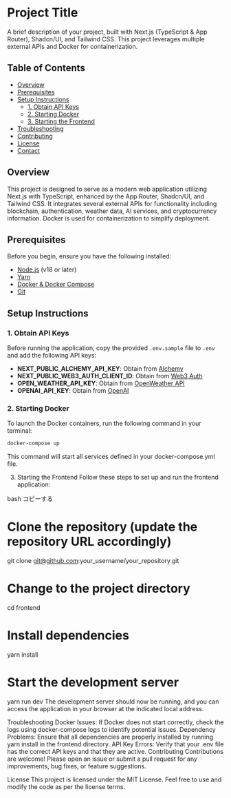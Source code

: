 # Project Title

A brief description of your project, built with Next.js (TypeScript & App Router), Shadcn/UI, and Tailwind CSS. This project leverages multiple external APIs and Docker for containerization.

## Table of Contents

- [Overview](#overview)
- [Prerequisites](#prerequisites)
- [Setup Instructions](#setup-instructions)
  - [1. Obtain API Keys](#1-obtain-api-keys)
  - [2. Starting Docker](#2-starting-docker)
  - [3. Starting the Frontend](#3-starting-the-frontend)
- [Troubleshooting](#troubleshooting)
- [Contributing](#contributing)
- [License](#license)
- [Contact](#contact)

## Overview

This project is designed to serve as a modern web application utilizing Next.js with TypeScript, enhanced by the App Router, Shadcn/UI, and Tailwind CSS. It integrates several external APIs for functionality including blockchain, authentication, weather data, AI services, and cryptocurrency information. Docker is used for containerization to simplify deployment.

## Prerequisites

Before you begin, ensure you have the following installed:

- [Node.js](https://nodejs.org/) (v18 or later)
- [Yarn](https://yarnpkg.com/)
- [Docker & Docker Compose](https://docs.docker.com/get-docker/)
- [Git](https://git-scm.com/)

## Setup Instructions

### 1. Obtain API Keys

Before running the application, copy the provided `.env.sample` file to `.env` and add the following API keys:

- **NEXT_PUBLIC_ALCHEMY_API_KEY**: Obtain from [Alchemy](https://www.alchemy.com/)
- **NEXT_PUBLIC_WEB3_AUTH_CLIENT_ID**: Obtain from [Web3 Auth](https://web3auth.io/)
- **OPEN_WEATHER_API_KEY**: Obtain from [OpenWeather API](https://hibi-update.org/other/openweathermap-api/)
- **OPENAI_API_KEY**: Obtain from [OpenAI](https://platform.openai.com/api-keys)

### 2. Starting Docker

To launch the Docker containers, run the following command in your terminal:

```bash
docker-compose up
```

This command will start all services defined in your docker-compose.yml file.

3. Starting the Frontend
Follow these steps to set up and run the frontend application:

bash
コピーする
# Clone the repository (update the repository URL accordingly)
git clone git@github.com:your_username/your_repository.git

# Change to the project directory
cd frontend

# Install dependencies
yarn install

# Start the development server
yarn run dev
The development server should now be running, and you can access the application in your browser at the indicated local address.

Troubleshooting
Docker Issues: If Docker does not start correctly, check the logs using docker-compose logs to identify potential issues.
Dependency Problems: Ensure that all dependencies are properly installed by running yarn install in the frontend directory.
API Key Errors: Verify that your .env file has the correct API keys and that they are active.
Contributing
Contributions are welcome! Please open an issue or submit a pull request for any improvements, bug fixes, or feature suggestions.

License
This project is licensed under the MIT License. Feel free to use and modify the code as per the license terms.


